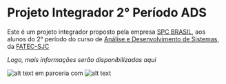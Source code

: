 # Projeto Integrador 2° Período ADS

Este é um projeto integrador proposto pela empresa [SPC BRASIL](https://www.spcbrasil.org.br), aos alunos do 2° período do curso de [Análise e Desenvolvimento de Sistemas](https://fatecsjc-prd.azurewebsites.net/curso-analise-e-desenvolvimento-de-sistemas.php), da [FATEC-SJC](https://fatecsjc-prd.azurewebsites.net)





_Logo, mais informações serão disponibilizadas aqui_




![alt text](https://github.com/caiquesjc/Projeto_Integrador_2p/blob/master/sources/fatecsjc.png "Faculdade de Tecnologia de São José dos Campos") em parceria com ![alt text](https://github.com/caiquesjc/Projeto_Integrador_2p/blob/master/sources/logo_spc_brasil.png "SPC Brasil")
